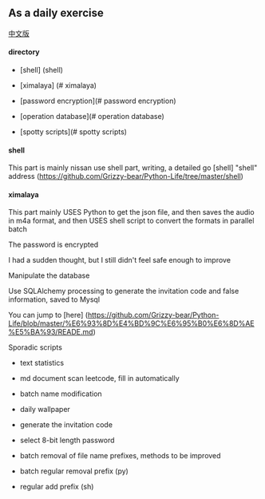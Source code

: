 
As a daily exercise
---------------------
[中文版]()

#### directory


* [shell] (shell)

* [ximalaya] (# ximalaya)

* [password encryption](# password encryption)

* [operation database](# operation database)

* [spotty scripts](# spotty scripts)


#### shell

This part is mainly nissan use shell part, writing, a detailed go [shell] "shell" address (https://github.com/Grizzy-bear/Python-Life/tree/master/shell)


#### ximalaya

This part mainly USES Python to get the json file, and then saves the audio in m4a format, and then USES shell script to convert the formats in parallel batch


The password is encrypted

I had a sudden thought, but I still didn't feel safe enough to improve


Manipulate the database

Use SQLAlchemy processing to generate the invitation code and false information, saved to Mysql

You can jump to [here] (https://github.com/Grizzy-bear/Python-Life/blob/master/%E6%93%8D%E4%BD%9C%E6%95%B0%E6%8D%AE%E5%BA%93/READE.md)


Sporadic scripts

- text statistics

- md document scan leetcode, fill in automatically

- batch name modification

- daily wallpaper

- generate the invitation code

- select 8-bit length password

- batch removal of file name prefixes, methods to be improved

- batch regular removal prefix (py)

- regular add prefix (sh)